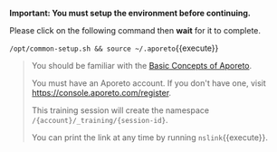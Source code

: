 <!-- do not edit outside of /common-->

**Important: You must setup the environment before continuing.**

Please click on the following command then **wait** for it to complete.

`/opt/common-setup.sh && source ~/.aporeto`{{execute}}

> You should be familiar with the
> [Basic Concepts of Aporeto](https://junon.console.aporeto.com).
>
> You must have an Aporeto account.
> If you don't have one, visit <https://console.aporeto.com/register>.
>
> This training session will create the namespace `/{account}/_training/{session-id}`.
>
> You can print the link at any time by running `nslink`{{execute}}.
